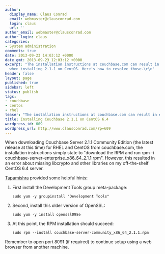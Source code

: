 ```yaml
---
author:
  display_name: Claus Conrad
  email: webmaster@clausconrad.com
  login: claus
  url: ''
author_email: webmaster@clausconrad.com
author_login: claus
categories:
- System administration
comments: true
date: 2013-09-23 14:03:12 +0000
date_gmt: 2013-09-23 12:03:12 +0000
excerpt: "The installation instructions at couchbase.com can result in error messages
  when installing 2.1.1 on CentOS. Here's how to resolve those.\r\n"
header: false
layout: page
published: true
sidebar: left
status: publish
tags:
- couchbase
- centos
- rhel
teaser: "The installation instructions at couchbase.com can result in error messages when installing 2.1.1 on CentOS. Here's how to resolve those."
title: Installing Couchbase 2.1.1 on CentOS 6.4
wordpress_id: 609
wordpress_url: http://www.clausconrad.com/?p=609
---
```

When downloading Couchbase Server 2.1.1 Community Edition (the latest release at this time) for RHEL and CentOS from couchbase.com, the installation instructions simply state to "download the RPM and run rpm -i couchbase-server-enterprise_x86_64_2.1.1.rpm". However, this resulted in an error about missing libcrypto and other libraries on my off-the-shelf CentOS 6.4 server.

[Tapamishra](https://tapasmishra.wordpress.com/2013/05/03/how-to-install-couchbase-2-0-1-enterprise-server-on-centos-with-php-ext-couchbase/) provided some helpful hints:

1. First install the Development Tools group meta-package:  

   ```shell
   sudo yum -y groupinstall "Development Tools"
   ```

2. Second, install this older version of OpenSSL:  

   ```shell
   sudo yum -y install openssl098e
   ```

3. At this point, the RPM installation should succeed:  

   ```shell
   sudo rpm --install couchbase-server-community_x86_64_2.1.1.rpm
   ```

Remember to open port 8091 (if required) to continue setup using a web browser from another machine.
